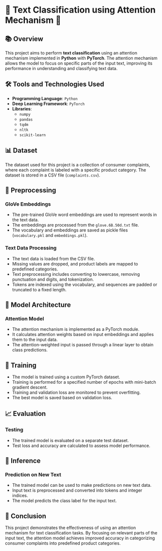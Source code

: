 # 🚀 Text Classification using Attention Mechanism 📝

## 📚 Overview

This project aims to perform **text classification** using an attention mechanism implemented in **Python** with **PyTorch**. The attention mechanism allows the model to focus on specific parts of the input text, improving its performance in understanding and classifying text data.

## 🛠️ Tools and Technologies Used

- **Programming Language**: `Python`
- **Deep Learning Framework**: `PyTorch`
- **Libraries**:
  - `numpy`
  - `pandas`
  - `tqdm`
  - `nltk`
  - `scikit-learn`

## 📊 Dataset

The dataset used for this project is a collection of consumer complaints, where each complaint is labeled with a specific product category. The dataset is stored in a CSV file (`complaints.csv`).

## 🔄 Preprocessing

### GloVe Embeddings

- The pre-trained GloVe word embeddings are used to represent words in the text data.
- The embeddings are processed from the `glove.6B.50d.txt` file.
- The vocabulary and embeddings are saved as pickle files (`vocabulary.pkl` and `embeddings.pkl`).

### Text Data Processing

- The text data is loaded from the CSV file.
- Missing values are dropped, and product labels are mapped to predefined categories.
- Text preprocessing includes converting to lowercase, removing punctuation and digits, and tokenization.
- Tokens are indexed using the vocabulary, and sequences are padded or truncated to a fixed length.

## 🧠 Model Architecture

### Attention Model

- The attention mechanism is implemented as a PyTorch module.
- It calculates attention weights based on input embeddings and applies them to the input data.
- The attention-weighted input is passed through a linear layer to obtain class predictions.

## 🚀 Training

- The model is trained using a custom PyTorch dataset.
- Training is performed for a specified number of epochs with mini-batch gradient descent.
- Training and validation loss are monitored to prevent overfitting.
- The best model is saved based on validation loss.

## 📈 Evaluation

### Testing

- The trained model is evaluated on a separate test dataset.
- Test loss and accuracy are calculated to assess model performance.

## 🎯 Inference

### Prediction on New Text

- The trained model can be used to make predictions on new text data.
- Input text is preprocessed and converted into tokens and integer indices.
- The model predicts the class label for the input text.

## 🏁 Conclusion

This project demonstrates the effectiveness of using an attention mechanism for text classification tasks. By focusing on relevant parts of the input text, the attention model achieves improved accuracy in categorizing consumer complaints into predefined product categories.
